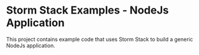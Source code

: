 # Storm Stack Examples - NodeJs Application

This project contains example code that uses Storm Stack to build a generic
NodeJs application.
